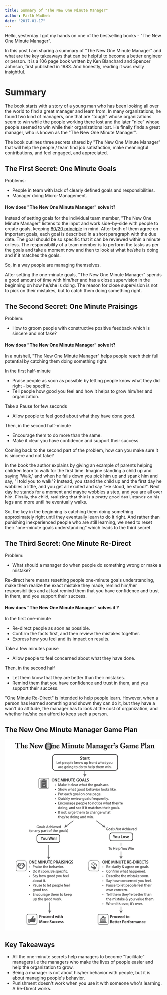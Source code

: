 ```yaml
---
title: Summary of "The New One Minute Manager"
author: Parth Wadhwa
date: "2017-01-17"
---
```


Hello, yesterday I got my hands on one of the bestselling books - "The New One Minute Manager".

In this post I am sharing a summary of "The New One Minute Manager" and what are the key takeaways that can be helpful to become a better engineer or person.
It is a 106 page book written by Ken Blanchard and Spencer Johnson, first published in 1983. And honestly, reading it was really insightful.

# Summary

The book starts with a story of a young man who has been looking all over the world to find a great manager and learn from.
In many organizations, he found two kind of managers, one that are "tough" whose organizations seem to win while the people working there lost and the later "nice" whose people seemed to win while their organizations lost.
He finally finds a great manager, who is known as the "The New One Minute Manager".

The book outlines three secrets shared by "The New One Minute Manager" that will help the people / team find job satisfaction, make meaningful contributions, and feel engaged, and appreciated.

## The First Secret: One Minute Goals

Problems:

- People in team with lack of clearly defined goals and responsibilities.
- Manager doing Micro-Management.

#### How does "The New One Minute Manager" solve it?

Instead of setting goals for the individual team member, "The New One Minute Manager" listens to the input and work side-by-side with people to create goals, keeping [80/20 principle](https://www.investopedia.com/terms/1/80-20-rule.asp) in mind. After both of them agree on important goals, each goal is described in a short paragraph with the due date. The goal should be so specific that it can be reviewed within a minute or less.
The responsibility of a team member is to perform the tasks as per the goals and take a moment now and then to look at what he/she is doing and if it matches the goals.

So, in a way people are managing themselves.

After setting the one-minute goals, "The New One Minute Manager" spends a good amount of time with him/her and has a close supervision in the beginning on how he/she is doing. The reason for close supervision is not to pick on their mistakes, but to catch them doing something right.

## The Second Secret: One Minute Praisings

Problem:

- How to groom people with constructive positive feedback which is sincere and not fake?

#### How does "The New One Minute Manager" solve it?

In a nutshell, "The New One Minute Manager" helps people reach their full potential by catching them doing something right.

In the first half-minute

- Praise people as soon as possible by letting people know what they did right - be specific.
- Tell people how good you feel and how it helps to grow him/her and organization.

Take a Pause for few seconds

- Allow people to feel good about what they have done good.

Then, in the second half-minute

- Encourage them to do more than the same.
- Make it clear you have confidence and support their success.

Coming back to the second part of the problem, how can you make sure it is sincere and not fake?

In the book the author explains by giving an example of parents helping children learn to walk for the first time.
Imagine standing a child up and saying 'Walk,' and when he falls down you pick him up and spank him and say, "I told you to walk"?
Instead, you stand the child up and the first day he wobbles a little, and you get all excited and say "He stood, he stood!". Next day he stands for a moment and maybe wobbles a step, and you are all over him. Finally, the child, realizing that this is a pretty good deal, stands on his legs and more until he eventually walks.

So, the key in the beginning is catching them doing something approximately right until they eventually learn to do it right.
And rather than punishing inexperienced people who are still learning, we need to reset their "one-minute goals understanding" which leads to the third secret.

## The Third Secret: One Minute Re-Direct

Problem:

- What should a manager do when people do something wrong or make a mistake?

Re-direct here means resetting people one-minute goals understanding, make them realize the exact mistake they made, remind him/her responsibilities and at last remind them that you have
confidence and trust in them, and you support their success.

#### How does "The New One Minute Manager" solves it ?

In the first one-minute

- Re-direct people as soon as possible.
- Confirm the facts first, and then review the mistakes together.
- Express how you feel and its impact on results.

Take a few minutes pause

- Allow people to feel concerned about what they have done.

Then, in the second half

- Let them know that they are better than their mistakes.
- Remind them that you have confidence and trust in them, and you support their success.

"One Minute Re-Direct" is intended to help people learn. However, when a person has learned something and shown they can do it, but they have a won't do attitude, the manager has to look at the cost of organization, and whether he/she can afford to keep such a person.

## The New One Minute Manager Game Plan

![game-plan](game-plan.png)

## Key Takeaways

- All the one-minute secrets help managers to become "facilitate" managers i.e the managers who make the lives of people easier and help the organization to grow.
- Being a manager is not about his/her behavior with people, but it is about managing people's behavior.
- Punishment doesn't work when you use it with someone who's learning. A Re-Direct works.
